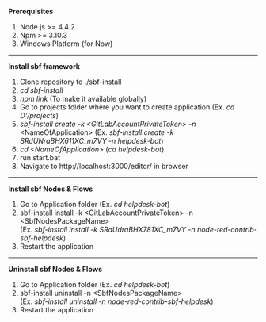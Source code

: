 **Prerequisites** 

1. Node.js >= 4.4.2
2. Npm >= 3.10.3 
3. Windows Platform (for Now)

----------

**Install sbf framework**

1. Clone repository to ./sbf-install
2. *cd sbf-install*
3. *npm link* (To make it available globally)
4.  Go to projects folder where you want to create application (Ex. *cd D:/projects*)
5. *sbf-install create -k &lt;GitLabAccountPrivateToken&gt; -n* &lt;NameOfApplication&gt; 
(Ex. *sbf-install create -k SRdUNraBHX611XC_m7VY -n helpdesk-bot*)
6. *cd &lt;NameOfApplication&gt;* (*cd helpdesk-bot*)
7. run start.bat
8. Navigate to http://localhost:3000/editor/ in browser

----------

**Install sbf Nodes & Flows**
1. Go to Application folder (Ex. *cd helpdesk-bot*)
2. sbf-install install  -k &lt;GitLabAccountPrivateToken&gt; -n &lt;SbfNodesPackageName&gt;  
(Ex. *sbf-install install  -k SRdUdraBHX781XC_m7VY -n node-red-contrib-sbf-helpdesk*)
3. Restart the application

----------


**Uninstall sbf Nodes & Flows**
1. Go to Application folder (Ex. *cd helpdesk-bot*)
2. sbf-install uninstall  -n &lt;SbfNodesPackageName&gt;  
(Ex. *sbf-install uninstall  -n node-red-contrib-sbf-helpdesk*)
3. Restart the application